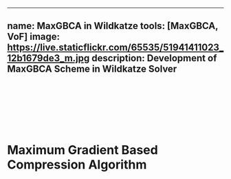 
---
name:  MaxGBCA in Wildkatze
tools: [MaxGBCA, VoF]
image: https://live.staticflickr.com/65535/51941411023_12b1679de3_m.jpg
description:  Development of MaxGBCA Scheme in Wildkatze Solver
---
 <br/><br/>
 <br/><br/>
 <br/><br/>
# Maximum Gradient Based Compression Algorithm
 

